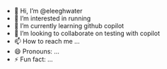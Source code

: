 - 👋 Hi, I’m @eleeghwater
- 👀 I’m interested in running
- 🌱 I’m currently learning github copilot
- 💞️ I’m looking to collaborate on testing with copilot
- 📫 How to reach me ...
- 😄 Pronouns: ...
- ⚡ Fun fact: ...

<!---
eleeghwater/eleeghwater is a ✨ special ✨ repository because its `README.md` (this file) appears on your GitHub profile.
You can click the Preview link to take a look at your changes.
--->
